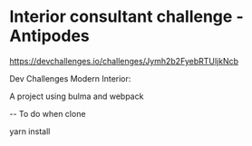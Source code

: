 # Interior consultant challenge - Antipodes

https://devchallenges.io/challenges/Jymh2b2FyebRTUljkNcb

Dev Challenges Modern Interior: 

A project using bulma and webpack

-- To do when clone

yarn install
